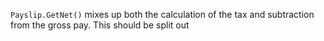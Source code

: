 `Payslip.GetNet()` mixes up both the calculation of the tax and subtraction from the gross pay.
This should be split out